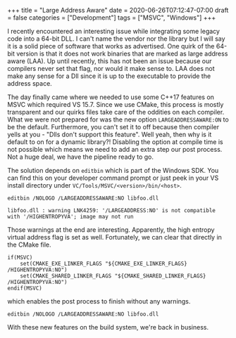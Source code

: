 +++
title = "Large Address Aware"
date = 2020-06-26T07:12:47-07:00
draft = false
categories = ["Development"]
tags = ["MSVC", "Windows"]
+++

I recently encountered an interesting issue while integrating some legacy code into a 64-bit DLL. I can't name the vendor nor the library but I will say it is a solid piece of software that works as advertised. One quirk of the 64-bit version is that it does not work binaries that are marked as large address aware (LAA). Up until recently, this has not been an issue because our compilers never set that flag, nor would it make sense to. LAA does not make any sense for a Dll since it is up to the executable to provide the address space.

The day finally came where we needed to use some C++17 features on MSVC which required VS 15.7. Since we use CMake, this process is mostly transparent and our quirks
files take care of the oddities on each compiler. What we were not prepared for was the new option `LARGEADDRESSAWARE:ON` to be the default. Furthermore, you can't
set it to off because then compiler yells at you - "Dlls don't support this feature". Well yeah, then why is it default to on for a dynamic library?! Disabling the option at compile time is not possible which means we need to add an extra step our post process. Not a huge deal, we have the pipeline ready to go.

The solution depends on `editbin` which is part of the Windows SDK. You can find this on your developer command prompt or just peek in your VS install directory 
under `VC/Tools/MSVC/<version>/bin/<host>`.

    editbin /NOLOGO /LARGEADDRESSAWARE:NO libfoo.dll
    
    libfoo.dll : warning LNK4259: '/LARGEADDRESS:NO' is not compatible with '/HIGHENTROPYVA'; image may not run
    
Those warnings at the end are interesting. Apparently, the high entropy virtual address flag is set as well. Fortunately, we 
can clear that directly in the CMake file.

    if(MSVC)
        set(CMAKE_EXE_LINKER_FLAGS "${CMAKE_EXE_LINKER_FLAGS} /HIGHENTROPYVA:NO")
        set(CMAKE_SHARED_LINKER_FLAGS "${CMAKE_SHARED_LINKER_FLAGS} /HIGHENTROPYVA:NO")
    endif(MSVC)
    
which enables the post process to finish without any warnings.

    editbin /NOLOGO /LARGEADDRESSAWARE:NO libfoo.dll
    
With these new features on the build system, we're back in business.    